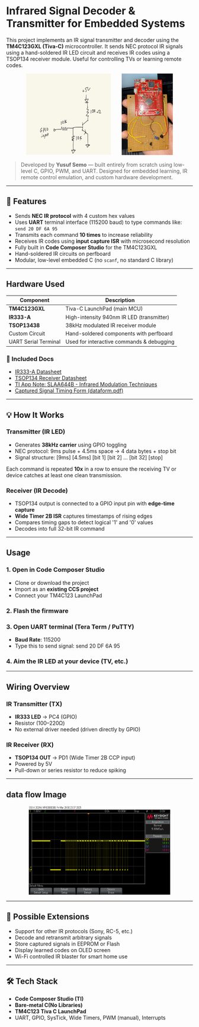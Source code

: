 # Infrared Signal Decoder & Transmitter for Embedded Systems

This project implements an IR signal transmitter and decoder using the **TM4C123GXL (Tiva-C)** microcontroller. It sends NEC protocol IR signals using a hand-soldered IR LED circuit and receives IR codes using a TSOP134 receiver module. Useful for controlling TVs or learning remote codes.

<p align="center">
  <img src="https://github.com/yusufSemo/infrared-embedded-txrx/blob/main/Circuit.png?raw=true" alt="IR Transmitter Circuit" height="220"/>
  &nbsp;&nbsp;&nbsp;&nbsp;&nbsp;
  <img src="https://github.com/yusufSemo/infrared-embedded-txrx/blob/main/PhysicalCircuit.png?raw=true" alt="Physical Breadboard Circuit" height="220"/>
</p>




> Developed by **Yusuf Semo** — built entirely from scratch using low-level C, GPIO, PWM, and UART. Designed for embedded learning, IR remote control emulation, and custom hardware development.

---

## 🧠 Features

- Sends **NEC IR protocol** with 4 custom hex values
- Uses **UART** terminal interface (115200 baud) to type commands like:  
  `send 20 DF 6A 95`
- Transmits each command **10 times** to increase reliability
- Receives IR codes using **input capture ISR** with microsecond resolution
- Fully built in **Code Composer Studio** for the TM4C123GXL
- Hand-soldered IR circuits on perfboard
- Modular, low-level embedded C (no `scanf`, no standard C library)

---

##  Hardware Used

| Component             | Description                                     |
|-----------------------|-------------------------------------------------|
| **TM4C123GXL**        | Tiva-C LaunchPad (main MCU)                     |
| **IR333-A**           | High-intensity 940nm IR LED (transmitter)       |
| **TSOP13438**         | 38kHz modulated IR receiver module              |
| Custom Circuit        | Hand-soldered components with perfboard         |
| UART Serial Terminal  | Used for interactive commands & debugging       |

### 📄 Included Docs

- [IR333-A Datasheet](https://github.com/yusufSemo/infrared-embedded-txrx/blob/main/IR333_A_datasheet.pdf)
- [TSOP134 Receiver Datasheet](https://github.com/yusufSemo/infrared-embedded-txrx/blob/main/tsop134.pdf)
- [TI App Note: SLAA644B - Infrared Modulation Techniques](https://github.com/yusufSemo/infrared-embedded-txrx/blob/main/slaa644b.pdf)
- [Captured Signal Timing Form (dataform.pdf)](https://github.com/yusufSemo/infrared-embedded-txrx/blob/main/dataform.pdf)


---

## 💡 How It Works

### Transmitter (IR LED)
- Generates **38kHz carrier** using GPIO toggling
- NEC protocol: 9ms pulse + 4.5ms space → 4 data bytes + stop bit
- Signal structure:
[9ms] [4.5ms] [bit 1] [bit 2] ... [bit 32] [stop]

Each command is repeated **10x** in a row to ensure the receiving TV or device catches at least one clean transmission.

### Receiver (IR Decode)
- TSOP134 output is connected to a GPIO input pin with **edge-time capture**
- **Wide Timer 2B ISR** captures timestamps of rising edges
- Compares timing gaps to detect logical '1' and '0' values
- Decodes into full 32-bit IR command

---

##  Usage

### 1. Open in Code Composer Studio
- Clone or download the project
- Import as an **existing CCS project**
- Connect your TM4C123 LaunchPad

### 2. Flash the firmware

### 3. Open UART terminal (Tera Term / PuTTY)
- **Baud Rate**: 115200  
- Type this to send signal:
send 20 DF 6A 95

### 4. Aim the IR LED at your device (TV, etc.)

---

## Wiring Overview

### IR Transmitter (TX)
- **IR333 LED** → PC4 (GPIO)
- Resistor (100–220Ω)
- No external driver needed (driven directly by GPIO)

### IR Receiver (RX)
- **TSOP134 OUT** → PD1 (Wide Timer 2B CCP input)
- Powered by 5V
- Pull-down or series resistor to reduce spiking

---

## data flow Image

<p align="center"> <img src="https://github.com/yusufSemo/infrared-embedded-txrx/blob/main/4cope_signal.png?raw=true" alt="Captured Oscilloscope Signal" height="240"/> </p>

---

## 🚀 Possible Extensions

- Support for other IR protocols (Sony, RC-5, etc.)
- Decode and retransmit arbitrary signals
- Store captured signals in EEPROM or Flash
- Display learned codes on OLED screen
- Wi-Fi controlled IR blaster for smart home use

---

## 🛠️ Tech Stack

- **Code Composer Studio (TI)**  
- **Bare-metal C(No Libraries)**  
- **TM4C123 Tiva C LaunchPad**  
- UART, GPIO, SysTick, Wide Timers, PWM (manual), Interrupts
